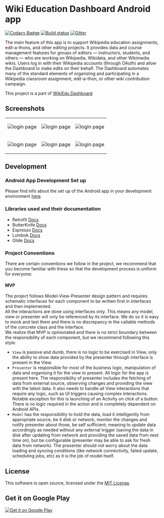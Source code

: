 # Wiki Education Dashboard Android app

[![Codacy Badge](https://api.codacy.com/project/badge/Grade/314da6eb3ef14d9e897a828464996791)](https://app.codacy.com/app/ujjwalagrawal17/apps-android-wikiedudashboard?utm_source=github.com&utm_medium=referral&utm_content=ujjwalagrawal17/apps-android-wikiedudashboard&utm_campaign=Badge_Grade_Dashboard)
[![Build status](https://api.travis-ci.org/ragesoss/apps-android-wikiedudashboard.svg)](https://travis-ci.org/ragesoss/apps-android-wikiedudashboard) 
[![Gitter](https://badges.gitter.im/Wiki-Education-Foundation/wikiedu-dashboard-android.svg)](https://gitter.im/Wiki-Education-Foundation/wikiedu-dashboard-android?utm_source=badge&utm_medium=badge&utm_campaign=pr-badge)

The main feature of this app is to support Wikipedia education assignments, edit-a-thons, and other editing projects. It provides data and course management features for groups of editors — instructors, students, and others — who are working on Wikipedia, Wikidata, and other Wikimedia wikis. Users log in with their Wikipedia accounts (through OAuth) and allow the Dashboard to make edits on their behalf. The Dashboard automates many of the standard elements of organizing and participating in a Wikipedia classroom assignment, edit-a-thon, or other wiki contribution campaign. 

This project is a part of [WikiEdu Dashboard]( https://github.com/WikiEducationFoundation/WikiEduDashboard)

<h2>Screenshots </h2>

<table>
<tr>
<td>

![login page](https://github.com/ujjwalagrawal17/apps-android-wikiedudashboard/blob/master/screenshots/6.jpeg)

</td>
<td>


![login page](https://github.com/ujjwalagrawal17/apps-android-wikiedudashboard/blob/master/screenshots/4.jpeg)

</td>
<td>

![login page](https://github.com/ujjwalagrawal17/apps-android-wikiedudashboard/blob/master/screenshots/1.jpeg)

</td>
</tr>
<tr>
<td>

![login page](https://github.com/ujjwalagrawal17/apps-android-wikiedudashboard/blob/master/screenshots/3.jpeg)

</td>
<td>


![login page](https://github.com/ujjwalagrawal17/apps-android-wikiedudashboard/blob/master/screenshots/2.jpeg)

</td>
<td>

![login page](https://github.com/ujjwalagrawal17/apps-android-wikiedudashboard/blob/master/screenshots/5.jpeg)

</td>
</tr>


</table>

## Development

### Android App Development Set up

Please find info about the set up of the Android app in your development environment [here](docs/Android_App_Setup.md).

### Libraries used and their documentation

- Retrofit [Docs](http://square.github.io/retrofit/2.x/retrofit/)
- ButterKnife [Docs](http://jakewharton.github.io/butterknife/javadoc/)
- Espresso [Docs](https://google.github.io/android-testing-support-library/docs/espresso/)
- Lombok [Docs](https://projectlombok.org/)
- Glide [Docs](https://github.com/bumptech/glide)

### Project Conventions

There are certain conventions we follow in the project, we recommend that you become familiar with these so that the development process is uniform for everyone:

#### MVP

The project follows Model-View-Presenter design pattern and requires schematic interfaces for each component to be written first in interfaces and then implemented.   
All the interactions are done using interfaces only. This means any model, view or presenter will only be referenced by its interface. We do so it is easy to mock and test them and there is no discrepancy in the callable methods of the concrete class and the interface.  
We realize that MVP is opinionated and there is no strict boundary between the responsibility of each component, but we recommend following this style:
- `View` is passive and dumb, there is no logic to be exercised in View, only the ability to show data provided by the presenter through interface is present in the View. 
- `Presenter` is responsible for most of the business logic, manipulation of data and organising it for the view to present. All logic for the app is present here. The responsibility of presenter includes the fetching of data from external source, observing changes and providing the view with the latest data. It also needs to handle all View interactions that require any logic, such as UI triggers causing complex interactions. Notable exception for this is launching of an Activity on click of a button. There is no logic required in the action and is completely dependent on Android APIs. 
- `Model` has the responsibility to hold the data, load it intelligently from appropriate source, be it disk or network, monitor the changes and notify presenter about those, be self sufficient; meaning to update data accordingly as needed without any external trigger (saving the data in disk after updating from network and providing the saved data from next time on), but be configurable (presenter may be able to ask for fresh data from network). The presenter should not worry about the data loading and syncing conditions (like network connectivity, failed update, scheduling jobs, etc) as it is the job of model itself.

<h2> License </h2>

This software is open source, licensed under the [MIT License][1].

[1]: https://opensource.org/licenses/MIT 
## Get it on Google Play 
<a href="https://play.google.com/store/apps/details?id=org.wikiedufoundation.wikiedudashboard.release"><img alt="Get it on Google Play" src="https://github.com/ujjwalagrawal17/apps-android-wikiedudashboard/blob/master/screenshots/google_play_badge.png"/></a>

